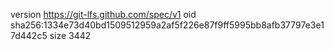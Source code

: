 version https://git-lfs.github.com/spec/v1
oid sha256:1334e73d40bd1509512959a2af5f226e87f9ff5995bb8afb37797e3e17d442c5
size 3442
